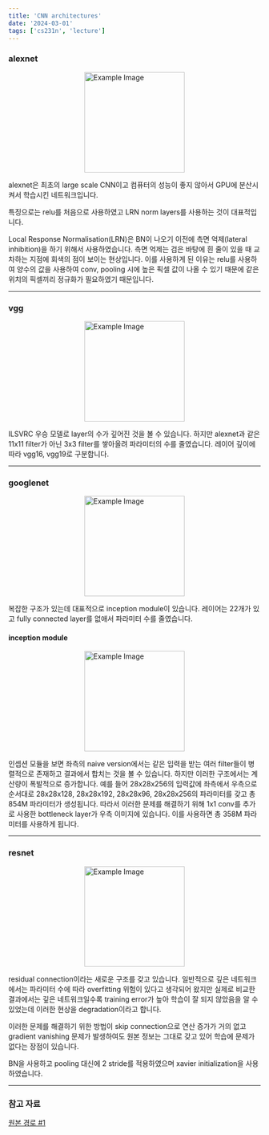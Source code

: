 ```yaml
---
title: 'CNN architectures'
date: '2024-03-01'
tags: ['cs231n', 'lecture']
---
```


### alexnet

<img src="https://velog.velcdn.com/images/choonsik_mom/post/c3367f4c-7837-483c-bc08-f4862f34ff48/image.png" alt="Example Image" style="display: block; margin: 0 auto; height:200;" />

alexnet은 최초의 large scale CNN이고 컴퓨터의 성능이 좋지 않아서 GPU에 분산시켜서 학습시킨 네트워크입니다.

특징으로는 relu를 처음으로 사용하였고 LRN norm layers를 사용하는 것이 대표적입니다.

Local Response Normalisation(LRN)은 BN이 나오기 이전에 측면 억제(lateral inhibition)을 하기 위해서 사용하였습니다. 측면 억제는 검은 바탕에 흰 줄이 있을 때 교차하는 지점에 회색의 점이 보이는 현상입니다. 이를 사용하게 된 이유는 relu를 사용하여 양수의 값을 사용하여 conv, pooling 시에 높은 픽셀 값이 나올 수 있기 때문에 같은 위치의 픽셀끼리 정규화가 필요하였기 때문입니다.

---

### vgg

<img src="https://miro.medium.com/v2/resize:fit:857/1*AqqArOvacibWqeulyP_-8Q.png" alt="Example Image" style="display: block; margin: 0 auto; height:200;" />

ILSVRC 우승 모델로 layer의 수가 깊어진 것을 볼 수 있습니다. 하지만 alexnet과 같은 11x11 filter가 아닌 3x3 filter를 쌓아올려 파라미터의 수를 줄였습니다. 레이어 깊이에 따라 vgg16, vgg19로 구분합니다.

---

### googlenet

<img src="https://velog.velcdn.com/images%2Ffbdp1202%2Fpost%2F73ae7aa5-7d7f-4e5e-8ac6-41675412501d%2Fcs231n-09-007-GooLeNet.png" alt="Example Image" style="display: block; margin: 0 auto; height:200;" />

복잡한 구조가 있는데 대표적으로 inception module이 있습니다. 레이어는 22개가 있고 fully connected layer를 없애서 파라미터 수를 줄였습니다.

#### inception module

<img src="https://production-media.paperswithcode.com/methods/Screen_Shot_2020-06-22_at_3.22.39_PM.png" alt="Example Image" style="display: block; margin: 0 auto; height:200;" />

인셉션 모듈을 보면 좌측의 naive version에서는 같은 입력을 받는 여러 filter들이 병렬적으로 존재하고 결과에서 합치는 것을 볼 수 있습니다. 하지만 이러한 구조에서는 계산량이 폭발적으로 증가합니다. 예를 들어 28x28x256의 입력값에 좌측에서 우측으로 순서대로 28x28x128, 28x28x192, 28x28x96, 28x28x256의 파라미터를 갖고 총 854M 파라미터가 생성됩니다. 따라서 이러한 문제를 해결하기 위해 1x1 conv를 추가로 사용한 bottleneck layer가 우측 이미지에 있습니다. 이를 사용하면 총 358M 파라미터를 사용하게 됩니다.

---

### resnet

<img src="https://production-media.paperswithcode.com/methods/resnet-e1548261477164.png" alt="Example Image" style="display: block; margin: 0 auto; height:200;" />

residual connection이라는 새로운 구조를 갖고 있습니다. 일반적으로 깊은 네트워크에서는 파라미터 수에 따라 overfitting 위험이 있다고 생각되어 왔지만 실제로 비교한 결과에서는 깊은 네트워크일수록 training error가 높아 학습이 잘 되지 않았음을 알 수 있었는데 이러한 현상을 degradation이라고 합니다.

이러한 문제를 해결하기 위한 방법이 skip connection으로 연산 증가가 거의 없고 gradient vanishing 문제가 발생하여도 원본 정보는 그대로 갖고 있어 학습에 문제가 없다는 장점이 있습니다.

BN을 사용하고 pooling 대신에 2 stride를 적용하였으며 xavier initialization을 사용하였습니다.

---

### 참고 자료

[원본 경로 #1](https://youtu.be/DAOcjicFr1Y?si=AXXzz9WcAHdKgLYN)



